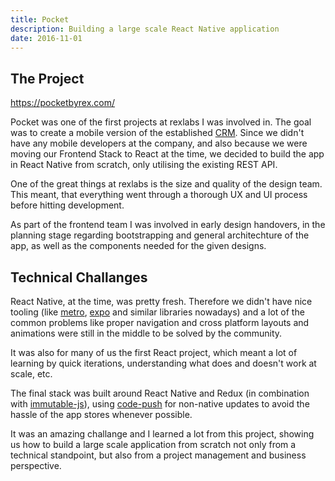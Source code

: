 ```yaml
---
title: Pocket
description: Building a large scale React Native application
date: 2016-11-01
---
```


## The Project

https://pocketbyrex.com/

Pocket was one of the first projects at rexlabs I was involved in. The goal was to create a mobile version of the established [CRM](https://www.rexsoftware.com). Since we didn't have any mobile developers at the company, and also because we were moving our Frontend Stack to React at the time, we decided to build the app in React Native from scratch, only utilising the existing REST API.

One of the great things at rexlabs is the size and quality of the design team. This meant, that everything went through a thorough UX and UI process before hitting development.

As part of the frontend team I was involved in early design handovers, in the planning stage regarding bootstrapping and general architechture of the app, as well as the components needed for the given designs.

## Technical Challanges

React Native, at the time, was pretty fresh. Therefore we didn't have nice tooling (like [metro](https://github.com/facebook/metro), [expo](https://expo.io/) and similar libraries nowadays) and a lot of the common problems like proper navigation and cross platform layouts and animations were still in the middle to be solved by the community.

It was also for many of us the first React project, which meant a lot of learning by quick iterations, understanding what does and doesn't work at scale, etc.

The final stack was built around React Native and Redux (in combination with [immutable-js](https://immutable-js.github.io/immutable-js/)), using [code-push](https://microsoft.github.io/code-push/) for non-native updates to avoid the hassle of the app stores whenever possible.

It was an amazing challange and I learned a lot from this project, showing us how to build a large scale application from scratch not only from a technical standpoint, but also from a project management and business perspective.
